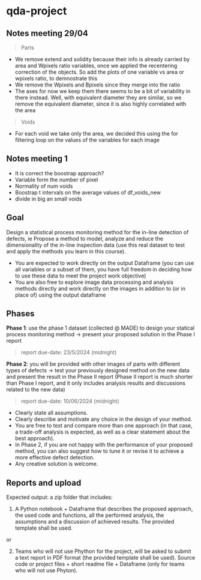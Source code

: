 # qda-project

## Notes meeting 29/04
> Parts
- We remove extend and solidity because their info is already carried by area and Wpixels ratio variables, once we applied the recentering correction of the objects. So add the plots of one variable vs area or wpixels ratio, to demnostrate this
- We remove the Wpixels and Bpixels since they merge into the ratio
- The axes for now we keep them there seems to be a bit of variability in there instead. Well, with equivalent diameter they are similar, so we remove the equivalent diameter, since it is also highly correlated with the area

> Voids
- For each void we take only the area, we decided this using the for filtering loop on the values of the variables for each image


## Notes meeting 1
- It is correct the boostrap approach?
- Variable form the number of pixel
- Normality of num voids
- Boostrap t intervals on the average values of df_voids_new
- divide in big an small voids

## Goal
Design a statistical process monitoring method for the in-line detection of defects, ie Propose a method to model, analyze and reduce the dimensionality of the in-line inspection data (use this real dataset to test and apply the methods you learn in this course).

- You are expected to work directly on the output Dataframe (you can use all variables or a subset of them, you have full freedom in deciding how to use these data to meet the project work objective)
- You are also free to explore image data processing and analysis methods directly and work directly on the images in addition to (or in place of) using the output dataframe

## Phases

**Phase 1**: use the phase 1 dataset (collected @ MADE) to design your statical process monitoring method -> present your proposed solution in the Phase I report
> report due-date: 23/5/2024 (midnight)

**Phase 2**: you will be provided with other images of parts with different types of defects -> test your previously designed method on the new data and present the result in the Phase II report (Phase II report is much shorter than Phase I report, and it only includes analysis results and discussions related to the new data)
> report due-date: 10/06/2024 (midnight)

- Clearly state all assumptions.  
- Clearly describe and motivate any choice in the design of your method.  
- You are free to test and compare more than one approach (in that case, a trade-off analysis is expected, as well as a clear statement about the best approach).  
- In Phase 2, if you are not happy with the performance of your proposed method, you can also suggest how to tune it or revise it to achieve a more effective defect detection.  
- Any creative solution is welcome.

## Reports and upload
Expected output: a zip folder that includes: 

1. A Python notebook + Dataframe that describes the proposed approach, the used code and functions, all the performed analysis, the assumptions and a discussion of achieved results. The provided template shall be used.

or 

2. Teams who will not use Phython for the project, will be asked to submit a text report in PDF format (the provided template shall be used). Source code or project files + short readme file + Dataframe (only for teams who will not use Phyton).
